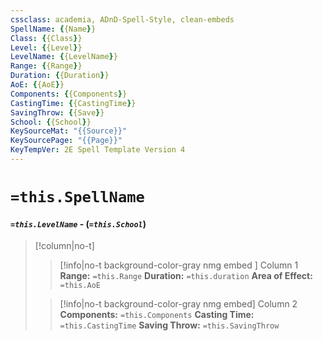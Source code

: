 ```yaml
---
cssclass: academia, ADnD-Spell-Style, clean-embeds
SpellName: {{Name}}
Class: {{Class}}
Level: {{Level}}
LevelName: {{LevelName}}
Range: {{Range}}
Duration: {{Duration}}
AoE: {{AoE}}
Components: {{Components}}
CastingTime: {{CastingTime}}
SavingThrow: {{Save}}
School: {{School}}
KeySourceMat: "{{Source}}"
KeySourcePage: "{{Page}}"
KeyTempVer: 2E Spell Template Version 4
---
```



# `=this.SpellName`

#### *`=this.LevelName`* - (***`=this.School`***)

> [!column|no-t]
>> [!info|no-t background-color-gray nmg embed ] Column 1
>> **Range:** `=this.Range`
>> **Duration:** `=this.duration`
>> **Area of Effect:** `=this.AoE`
>
>> [!info|no-t background-color-gray nmg embed] Column 2
>> **Components:** `=this.Components`
>> **Casting Time:** `=this.CastingTime`
>> **Saving Throw:** `=this.SavingThrow`




